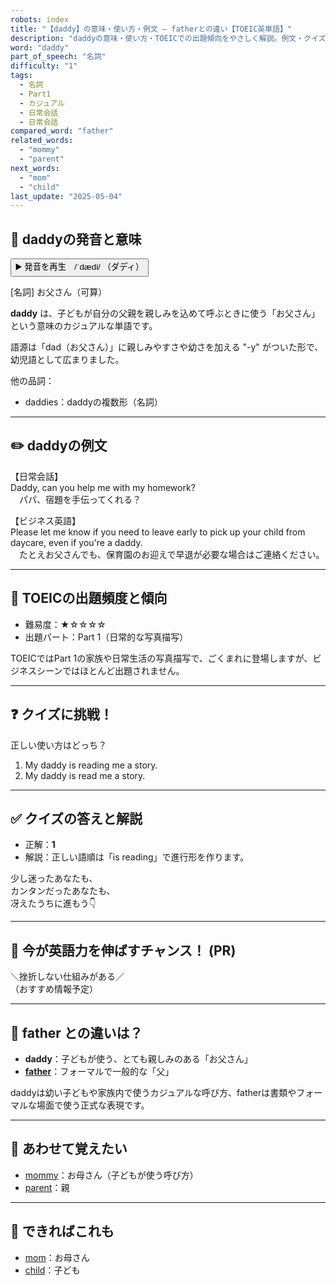 ```yaml
---
robots: index
title: "【daddy】の意味・使い方・例文 ― fatherとの違い【TOEIC英単語】"
description: "daddyの意味・使い方・TOEICでの出題傾向をやさしく解説。例文・クイズ付きでfatherとの違いもわかりやすく学べます。"
word: "daddy"
part_of_speech: "名詞"
difficulty: "1"
tags:
  - 名詞
  - Part1
  - カジュアル
  - 日常会話
  - 日常会話
compared_word: "father"
related_words:
  - "mommy"
  - "parent"
next_words:
  - "mom"
  - "child"
last_update: "2025-05-04"
---
```


## 🔰 daddyの発音と意味

<button class="play-audio" onclick="playTTS('daddy')">
  <span class="play-audio-main">
    ▶️ 発音を再生　/ˈdædi/
  </span>
  <span class="play-audio-sub">
    （ダディ）
  </span>
</button>

[名詞] お父さん（可算）

**daddy** は、子どもが自分の父親を親しみを込めて呼ぶときに使う「お父さん」という意味のカジュアルな単語です。

語源は「dad（お父さん）」に親しみやすさや幼さを加える "-y" がついた形で、幼児語として広まりました。

他の品詞：  
- daddies：daddyの複数形（名詞）

---

## ✏️ daddyの例文

【日常会話】  
Daddy, can you help me with my homework?  
　パパ、宿題を手伝ってくれる？

【ビジネス英語】  
Please let me know if you need to leave early to pick up your child from daycare, even if you're a daddy.  
　たとえお父さんでも、保育園のお迎えで早退が必要な場合はご連絡ください。

---

## 🎯 TOEICの出題頻度と傾向

- 難易度：★☆☆☆☆
- 出題パート：Part 1（日常的な写真描写）

TOEICではPart 1の家族や日常生活の写真描写で、ごくまれに登場しますが、ビジネスシーンではほとんど出題されません。

---

## ❓ クイズに挑戦！

正しい使い方はどっち？

1. My daddy is reading me a story.  
2. My daddy is read me a story.

---

## ✅ クイズの答えと解説

- 正解：**1**
- 解説：正しい語順は「is reading」で進行形を作ります。

少し迷ったあなたも、  
カンタンだったあなたも、  
冴えたうちに進もう👇️

---

## 🚀 今が英語力を伸ばすチャンス！ (PR)

<div class="info-center">
＼挫折しない仕組みがある／<br>  
（おすすめ情報予定）
</div>

---

## 🤔  father との違いは？

- **daddy**：子どもが使う、とても親しみのある「お父さん」
- **[father](/word/father)**：フォーマルで一般的な「父」

daddyは幼い子どもや家族内で使うカジュアルな呼び方、fatherは書類やフォーマルな場面で使う正式な表現です。

---

## 🧩 あわせて覚えたい

- [mommy](/word/mommy)：お母さん（子どもが使う呼び方）
- [parent](/word/parent)：親

---

## 📖 できればこれも

- [mom](/word/mom)：お母さん
- [child](/word/child)：子ども

<!-- cvid: aid48_bid35 -->
